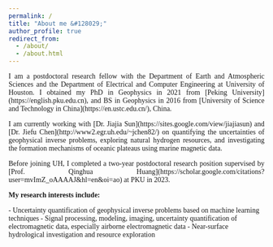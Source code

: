 ```yaml
---
permalink: /
title: "About me &#128029;"
author_profile: true
redirect_from: 
  - /about/
  - /about.html
---
```

<font face="Comic Sans MS">
<p align = "justify"> 
I am a postdoctoral research fellow with the Department of Earth and Atmospheric Sciences and the Department of Electrical and Computer Engineering at University of Houston. I obtained my PhD in Geophysics in 2021 from [Peking University](https://english.pku.edu.cn), and BS in Geophysics in 2016 from [University of Science and Technology in China](https://en.ustc.edu.cn/), China.
</p> 
<p align = "justify"> 
I am currently working with [Dr. Jiajia Sun](https://sites.google.com/view/jiajiasun) and [Dr. Jiefu Chen](http://www2.egr.uh.edu/~jchen82/) on quantifying the uncertainties of geophysical inverse problems, exploring natural hydrogen resources, and investigating the formation mechanisms of oceanic plateaus using marine magnetic data.
</p>
<p align = "justify"> 
Before joining UH, I completed a two-year postdoctoral research position supervised by [Prof. Qinghua Huang](https://scholar.google.com/citations?user=mvImZ_oAAAAJ&hl=en&oi=ao) at PKU in 2023.
</p>
<p align = "justify"> 
<strong>My research interests include:</strong>
</p>
- Uncertainty quantification of geophysical inverse problems based on machine learning techniques
- Signal processing, modeling, imaging, uncertainty quantification of electromagnetic data, especially airborne electromagnetic data
- Near-surface hydrological investigation and resource exploration

</font>
